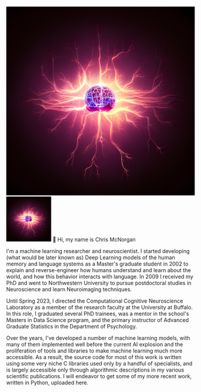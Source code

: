 ![Neuron](https://github.com/cmcnorgan/cmcnorgan/blob/main/Neuron.png)<img src="https://github.com/cmcnorgan/cmcnorgan/blob/main/Neuron.png" height="120">
👋 Hi, my name is Chris McNorgan

I'm a machine learning researcher and neuroscientist. I started developing (what would be later known as) Deep Learning models of the human memory and language systems as a Master's graduate student in 2002 to explain and reverse-engineer how humans understand and learn about the world, and how this behavior interacts with language. In 2009 I received my PhD and went to Northwestern University to pursue postdoctoral studies in Neuroscience and learn Neuroimaging techniques.

Until Spring 2023, I directed the Computational Cognitive Neuroscience Laboratory as a member of the research faculty at the University at Buffalo. In this role, I graduated several PhD trainees, was a mentor in the school's Masters in Data Science program, and the primary instructor of Advanced Graduate Statistics in the Department of Psychology.

Over the years, I've developed a number of machine learning models, with many of them implemented well before the current AI explosion and the proliferation of tools and libraries to make machine learning much more accessible. As a result, the source code for most of this work is written using some very niche C libraries used only by a handful of specialists, and is largely accessible only through algorithmic descriptions in my various scientific publications. I will endeavor to get some of my more recent work, written in Python, uploaded here.

<!---
cmcnorgan/cmcnorgan is a ✨ special ✨ repository because its `README.md` (this file) appears on your GitHub profile.
You can click the Preview link to take a look at your changes.
--->
